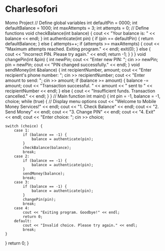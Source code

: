 # Charlesofori
Momo Project
// Define global variables int defaultPin = 0000; int defaultBalance = 1000; int maxAttempts = 3; int attempts = 0;
// Define functions void checkBalance(int balance) { cout << "Your balance is: " << balance << endl; }
int authenticate(int pin) { if (pin == defaultPin) { return defaultBalance; } else { attempts++; if (attempts >= maxAttempts) { cout << "Maximum attempts reached. Exiting program." << endl; exit(0); } else { cout << "Incorrect PIN. Please try again." << endl; return -1; } } }
void changePin(int &pin) { int newPin; cout << "Enter new PIN: "; cin >> newPin; pin = newPin; cout << "PIN changed successfully." << endl; }
void sendMoney(int &balance) { int recipientNumber, amount; cout << "Enter recipient's phone number: "; cin >> recipientNumber; cout << "Enter amount to send: "; cin >> amount; if (balance >= amount) { balance -= amount; cout << "Transaction successful. " << amount << " sent to " << recipientNumber << endl; } else { cout << "Insufficient funds. Transaction cancelled." << endl; } }
// Main function int main() { int pin = -1, balance = -1, choice;
while (true) {
    // Display menu options
    cout << "Welcome to Mobile Money Services!" << endl;
    cout << "1. Check Balance" << endl;
    cout << "2. Send Money" << endl;
    cout << "3. Change PIN" << endl;
    cout << "4. Exit" << endl;
    cout << "Enter choice: ";
    cin >> choice;

    switch (choice) {
        case 1:
            if (balance == -1) {
                balance = authenticate(pin);
            }
            checkBalance(balance);
            break;
        case 2:
            if (balance == -1) {
                balance = authenticate(pin);
            }
            sendMoney(balance);
            break;
        case 3:
            if (balance == -1) {
                balance = authenticate(pin);
            }
            changePin(pin);
            break;
        case 4:
            cout << "Exiting program. Goodbye!" << endl;
            return 0;
        default:
            cout << "Invalid choice. Please try again." << endl;
            break;
    }
}
return 0;
}
